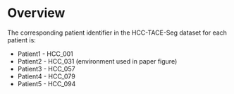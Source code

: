 # Overview

The corresponding patient identifier in the HCC-TACE-Seg dataset for each patient is:
* Patient1 - HCC_001
* Patient2 - HCC_031 (environment used in paper figure)
* Patient3 - HCC_057
* Patient4 - HCC_079
* Patient5 - HCC_094 
